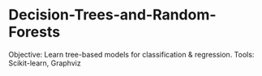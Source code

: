 # Decision-Trees-and-Random-Forests
Objective: Learn tree-based models for classification &amp; regression. Tools: Scikit-learn, Graphviz
